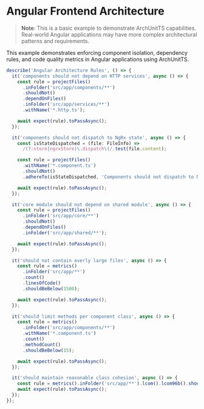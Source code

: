 # Angular Frontend Architecture

> **Note**: This is a basic example to demonstrate ArchUnitTS capabilities. Real-world Angular applications may have more complex architectural patterns and requirements.

This example demonstrates enforcing component isolation, dependency rules, and code quality metrics in Angular applications using ArchUnitTS.

```typescript
describe('Angular Architecture Rules', () => {
  it('components should not depend on HTTP services', async () => {
    const rule = projectFiles()
      .inFolder('src/app/components/**')
      .shouldNot()
      .dependOnFiles()
      .inFolder('src/app/services/**')
      .withName('*.http.ts');

    await expect(rule).toPassAsync();
  });

  it('components should not dispatch to NgRx state', async () => {
    const isStateDispatched = (file: FileInfo) =>
      /(?:store|ngrxStore)\.dispatch\(/.test(file.content);

    const rule = projectFiles()
      .withName('*.component.ts')
      .shouldNot()
      .adhereTo(isStateDispatched, 'Components should not dispatch to NgRx');

    await expect(rule).toPassAsync();
  });

  it('core module should not depend on shared module', async () => {
    const rule = projectFiles()
      .inFolder('src/app/core/**')
      .shouldNot()
      .dependOnFiles()
      .inFolder('src/app/shared/**');

    await expect(rule).toPassAsync();
  });

  it('should not contain overly large files', async () => {
    const rule = metrics()
      .inFolder('src/app/**')
      .count()
      .linesOfCode()
      .shouldBeBelow(1500);

    await expect(rule).toPassAsync();
  });

  it('should limit methods per component class', async () => {
    const rule = metrics()
      .inFolder('src/app/components/**')
      .withName('*.component.ts')
      .count()
      .methodCount()
      .shouldBeBelow(15);

    await expect(rule).toPassAsync();
  });

  it('should maintain reasonable class cohesion', async () => {
    const rule = metrics().inFolder('src/app/**').lcom().lcom96b().shouldBeBelow(0.8);
    await expect(rule).toPassAsync();
  });
});
```
